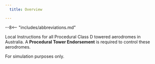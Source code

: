 ```yaml
---
  title: Overview

---
```


--8<-- "includes/abbreviations.md"

Local Instructions for all Procedural Class D towered aerodromes in Australia. A **Procedural Tower Endorsement** is required to control these aerodromes.

For simulation purposes only.